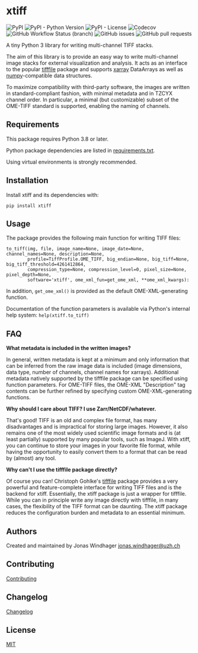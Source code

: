 # xtiff

![PyPI](https://img.shields.io/pypi/v/xtiff)
![PyPI - Python Version](https://img.shields.io/pypi/pyversions/xtiff)
![PyPI - License](https://img.shields.io/pypi/l/xtiff)
![Codecov](https://img.shields.io/codecov/c/github/BodenmillerGroup/xtiff)
![GitHub Workflow Status (branch)](https://img.shields.io/github/workflow/status/BodenmillerGroup/xtiff/test-and-deploy/master)
![GitHub issues](https://img.shields.io/github/issues/BodenmillerGroup/xtiff)
![GitHub pull requests](https://img.shields.io/github/issues-pr/BodenmillerGroup/xtiff)

A tiny Python 3 library for writing multi-channel TIFF stacks.

The aim of this library is to provide an easy way to write multi-channel image stacks for external visualization and
analysis. It acts as an interface to the popular [tifffile](https://www.lfd.uci.edu/~gohlke/) package and supports
[xarray](http://xarray.pydata.org) DataArrays as well as [numpy](https://www.numpy.org)-compatible data structures.

To maximize compatibility with third-party software, the images are written in standard-compliant fashion, with minimal
metadata and in TZCYX channel order. In particular, a minimal (but customizable) subset of the OME-TIFF standard is
supported, enabling the naming of channels.

## Requirements

This package requires Python 3.8 or later.

Python package dependencies are listed in [requirements.txt](https://github.com/BodenmillerGroup/xtiff/blob/main/requirements.txt).

Using virtual environments is strongly recommended.

## Installation

Install xtiff and its dependencies with:

    pip install xtiff


## Usage

The package provides the following main function for writing TIFF files:

    to_tiff(img, file, image_name=None, image_date=None, channel_names=None, description=None,
            profile=TiffProfile.OME_TIFF, big_endian=None, big_tiff=None, big_tiff_threshold=4261412864,
            compression_type=None, compression_level=0, pixel_size=None, pixel_depth=None,
            software='xtiff', ome_xml_fun=get_ome_xml, **ome_xml_kwargs):

In addition, `get_ome_xml()` is provided as the default OME-XML-generating function.

Documentation of the function parameters is available via Python's internal help system: `help(xtiff.to_tiff)`

## FAQ

**What metadata is included in the written images?**

In general, written metadata is kept at a minimum and only information that can be inferred from the raw image data is
included (image dimensions, data type, number of channels, channel names for xarrays). Additional metadata natively supported by the
tifffile package can be specified using function parameters. For OME-TIFF files, the OME-XML "Description" tag contents
can be further refined by specifying custom OME-XML-generating functions.

**Why should I care about TIFF? I use Zarr/NetCDF/whatever.**

That's good! TIFF is an old and complex file format, has many disadvantages and is impractical for storing large images.
However, it also remains one of the most widely used scientific image formats and is (at least partially) supported by
many popular tools, such as ImageJ. With xtiff, you can continue to store your images in your favorite file format,
while having the opportunity to easily convert them to a format that can be read by (almost) any tool.

**Why can't I use the tifffile package directly?**

Of course you can! Christoph Gohlke's [tifffile](https://www.lfd.uci.edu/~gohlke/) package provides a very powerful and
feature-complete interface for writing TIFF files and is the backend for xtiff. Essentially, the xtiff package is just a
wrapper for tifffile. While you can in principle write any image directly with tifffile, in many cases, the flexibility
of the TIFF format can be daunting. The xtiff package reduces the configuration burden and metadata to an essential
minimum.

## Authors

Created and maintained by Jonas Windhager [jonas.windhager@uzh.ch](mailto:jonas.windhager@uzh.ch)

## Contributing

[Contributing](https://github.com/BodenmillerGroup/xtiff/blob/main/CONTRIBUTING.md)

## Changelog

[Changelog](https://github.com/BodenmillerGroup/xtiff/blob/main/CHANGELOG.md)

## License

[MIT](https://github.com/BodenmillerGroup/xtiff/blob/main/LICENSE.md)
